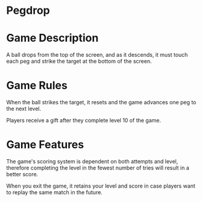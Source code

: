 # Pegdrop
# Game Description
A ball drops from the top of the screen, and as it descends, it must touch each peg and strike the target at the bottom of the screen.

# Game Rules
When the ball strikes the target, it resets and the game advances one peg to the next level. 

Players receive a gift after they complete level 10 of the game.

# Game Features
The game's scoring system is dependent on both attempts and level, therefore completing the level in the fewest number of tries will result in a better score.

When you exit the game, it retains your level and score in case players want to replay the same match in the future.
